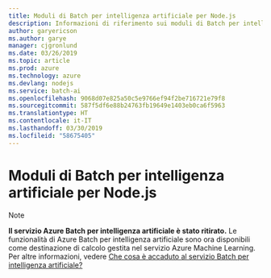 ```yaml
---
title: Moduli di Batch per intelligenza artificiale per Node.js
description: Informazioni di riferimento sui moduli di Batch per intelligenza artificiale per Node.js
author: garyericson
ms.author: garye
manager: cjgronlund
ms.date: 03/26/2019
ms.topic: article
ms.prod: azure
ms.technology: azure
ms.devlang: nodejs
ms.service: batch-ai
ms.openlocfilehash: 9068d07e825a50c5e9766ef94f2be716721e79f8
ms.sourcegitcommit: 587f5df6e88b24763fb19649e1403eb0ca6f5963
ms.translationtype: HT
ms.contentlocale: it-IT
ms.lasthandoff: 03/30/2019
ms.locfileid: "58675405"
---
```

# <a name="batch-ai-modules-for-nodejs"></a>Moduli di Batch per intelligenza artificiale per Node.js

>[!NOTE]
>**Il servizio Azure Batch per intelligenza artificiale è stato ritirato.** Le funzionalità di Azure Batch per intelligenza artificiale sono ora disponibili come destinazione di calcolo gestita nel servizio Azure Machine Learning. Per altre informazioni, vedere [Che cosa è accaduto al servizio Batch per intelligenza artificiale?](https://aka.ms/batchai-retirement)
